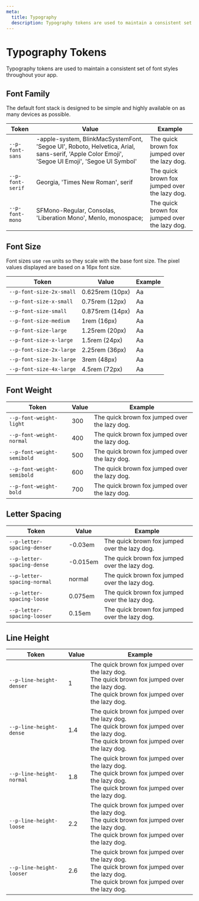 ```yaml
---
meta:
  title: Typography
  description: Typography tokens are used to maintain a consistent set of font styles throughout your app.
---
```


# Typography Tokens

Typography tokens are used to maintain a consistent set of font styles throughout your app.

## Font Family

The default font stack is designed to be simple and highly available on as many devices as possible.

| Token            | Value                                                                                                                                         | Example                                                                                             |
| ---------------- | --------------------------------------------------------------------------------------------------------------------------------------------- | --------------------------------------------------------------------------------------------------- |
| `--p-font-sans`  | -apple-system, BlinkMacSystemFont, 'Segoe UI', Roboto, Helvetica, Arial, sans-serif, 'Apple Color Emoji', 'Segoe UI Emoji', 'Segoe UI Symbol' | <span style="font-family: var(--p-font-sans)">The quick brown fox jumped over the lazy dog.</span>  |
| `--p-font-serif` | Georgia, 'Times New Roman', serif                                                                                                             | <span style="font-family: var(--p-font-serif)">The quick brown fox jumped over the lazy dog.</span> |
| `--p-font-mono`  | SFMono-Regular, Consolas, 'Liberation Mono', Menlo, monospace;                                                                                | <span style="font-family: var(--p-font-mono)">The quick brown fox jumped over the lazy dog.</span>  |

## Font Size

Font sizes use `rem` units so they scale with the base font size. The pixel values displayed are based on a 16px font size.

| Token                    | Value           | Example                                                        |
| ------------------------ | --------------- | -------------------------------------------------------------- |
| `--p-font-size-2x-small` | 0.625rem (10px) | <span style="font-size: var(--p-font-size-2x-small)">Aa</span> |
| `--p-font-size-x-small`  | 0.75rem (12px)  | <span style="font-size: var(--p-font-size-x-small)">Aa</span>  |
| `--p-font-size-small`    | 0.875rem (14px) | <span style="font-size: var(--p-font-size-small)">Aa</span>    |
| `--p-font-size-medium`   | 1rem (16px)     | <span style="font-size: var(--p-font-size-medium)">Aa</span>   |
| `--p-font-size-large`    | 1.25rem (20px)  | <span style="font-size: var(--p-font-size-large)">Aa</span>    |
| `--p-font-size-x-large`  | 1.5rem (24px)   | <span style="font-size: var(--p-font-size-x-large)">Aa</span>  |
| `--p-font-size-2x-large` | 2.25rem (36px)  | <span style="font-size: var(--p-font-size-2x-large)">Aa</span> |
| `--p-font-size-3x-large` | 3rem (48px)     | <span style="font-size: var(--p-font-size-3x-large)">Aa</span> |
| `--p-font-size-4x-large` | 4.5rem (72px)   | <span style="font-size: var(--p-font-size-4x-large)">Aa</span> |

## Font Weight

| Token                      | Value | Example                                                                                                        |
| -------------------------- | ----- | -------------------------------------------------------------------------------------------------------------- |
| `--p-font-weight-light`    | 300   | <span style="font-weight: var(--p-font-weight-light);">The quick brown fox jumped over the lazy dog.</span>    |
| `--p-font-weight-normal`   | 400   | <span style="font-weight: var(--p-font-weight-normal);">The quick brown fox jumped over the lazy dog.</span>   |
| `--p-font-weight-semibold` | 500   | <span style="font-weight: var(--p-font-weight-medium);">The quick brown fox jumped over the lazy dog.</span>   |
| `--p-font-weight-semibold` | 600   | <span style="font-weight: var(--p-font-weight-semibold);">The quick brown fox jumped over the lazy dog.</span> |
| `--p-font-weight-bold`     | 700   | <span style="font-weight: var(--p-font-weight-bold);">The quick brown fox jumped over the lazy dog.</span>     |

## Letter Spacing

| Token                       | Value    | Example                                                                                                            |
| --------------------------- | -------- | ------------------------------------------------------------------------------------------------------------------ |
| `--p-letter-spacing-denser` | -0.03em  | <span style="letter-spacing: var(--p-letter-spacing-denser);">The quick brown fox jumped over the lazy dog.</span> |
| `--p-letter-spacing-dense`  | -0.015em | <span style="letter-spacing: var(--p-letter-spacing-dense);">The quick brown fox jumped over the lazy dog.</span>  |
| `--p-letter-spacing-normal` | normal   | <span style="letter-spacing: var(--p-letter-spacing-normal);">The quick brown fox jumped over the lazy dog.</span> |
| `--p-letter-spacing-loose`  | 0.075em  | <span style="letter-spacing: var(--p-letter-spacing-loose);">The quick brown fox jumped over the lazy dog.</span>  |
| `--p-letter-spacing-looser` | 0.15em   | <span style="letter-spacing: var(--p-letter-spacing-looser);">The quick brown fox jumped over the lazy dog.</span> |

## Line Height

| Token                    | Value | Example                                                                                                                                                                                                      |
| ------------------------ | ----- | ------------------------------------------------------------------------------------------------------------------------------------------------------------------------------------------------------------ |
| `--p-line-height-denser` | 1     | <div style="line-height: var(--p-line-height-denser);">The quick brown fox jumped over the lazy dog.<br>The quick brown fox jumped over the lazy dog.<br>The quick brown fox jumped over the lazy dog.</div> |
| `--p-line-height-dense`  | 1.4   | <div style="line-height: var(--p-line-height-dense);">The quick brown fox jumped over the lazy dog.<br>The quick brown fox jumped over the lazy dog.<br>The quick brown fox jumped over the lazy dog.</div>  |
| `--p-line-height-normal` | 1.8   | <div style="line-height: var(--p-line-height-normal);">The quick brown fox jumped over the lazy dog.<br>The quick brown fox jumped over the lazy dog.<br>The quick brown fox jumped over the lazy dog.</div> |
| `--p-line-height-loose`  | 2.2   | <div style="line-height: var(--p-line-height-loose);">The quick brown fox jumped over the lazy dog.<br>The quick brown fox jumped over the lazy dog.<br>The quick brown fox jumped over the lazy dog.</div>  |
| `--p-line-height-looser` | 2.6   | <div style="line-height: var(--p-line-height-looser);">The quick brown fox jumped over the lazy dog.<br>The quick brown fox jumped over the lazy dog.<br>The quick brown fox jumped over the lazy dog.</div> |
